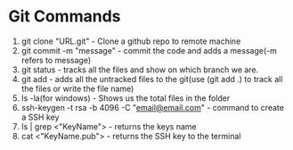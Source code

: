 # Git Commands

1) git clone "URL.git" - Clone a github repo to remote machine
2) git commit -m "message" - commit the code and adds a message(-m refers to message)
3) git status - tracks all the files and show on which branch we are.
4) git add - adds all the untracked files to the git(use (git add .) to track all the files or write the file name)
5) ls -la(for windows) - Shows us the total files in the folder
6) ssh-keygen -t rsa -b 4096 -C "email@email.com" - command to create a SSH key
7) ls | grep <"KeyName"> - returns the keys name
8) cat <"KeyName.pub"> - returns the SSH key to the terminal
  
